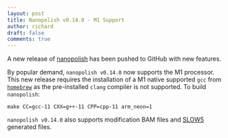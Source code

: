```yaml
---
layout: post
title: Nanopolish v0.14.0 - M1 Support
author: richard
draft: false
comments: true
---
```


A new release of [nanopolish](https://github.com/jts/nanopolish) has been pushed to GitHub with new features.

By popular demand, `nanopolish v0.14.0` now supports the M1 processor.  This new release requires the installation of a M1 native supported `gcc` from [`homebrew`](https://brew.sh) as the pre-installed `clang` compiler is not supported.  To build `nanopolish`:
```
make CC=gcc-11 CXX=g++-11 CPP=cpp-11 arm_neon=1
```

`nanopolish v0.14.0` also supports modification BAM files and [SLOW5](https://github.com/hasindu2008/slow5lib) generated files.
